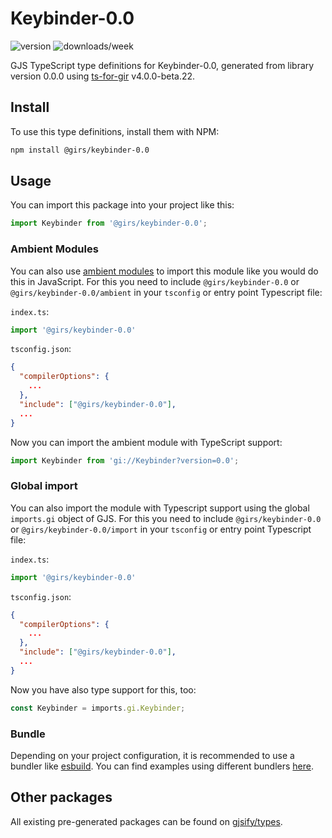 
# Keybinder-0.0

![version](https://img.shields.io/npm/v/@girs/keybinder-0.0)
![downloads/week](https://img.shields.io/npm/dw/@girs/keybinder-0.0)


GJS TypeScript type definitions for Keybinder-0.0, generated from library version 0.0.0 using [ts-for-gir](https://github.com/gjsify/ts-for-gir) v4.0.0-beta.22.


## Install

To use this type definitions, install them with NPM:
```bash
npm install @girs/keybinder-0.0
```

## Usage

You can import this package into your project like this:
```ts
import Keybinder from '@girs/keybinder-0.0';
```

### Ambient Modules

You can also use [ambient modules](https://github.com/gjsify/ts-for-gir/tree/main/packages/cli#ambient-modules) to import this module like you would do this in JavaScript.
For this you need to include `@girs/keybinder-0.0` or `@girs/keybinder-0.0/ambient` in your `tsconfig` or entry point Typescript file:

`index.ts`:
```ts
import '@girs/keybinder-0.0'
```

`tsconfig.json`:
```json
{
  "compilerOptions": {
    ...
  },
  "include": ["@girs/keybinder-0.0"],
  ...
}
```

Now you can import the ambient module with TypeScript support: 

```ts
import Keybinder from 'gi://Keybinder?version=0.0';
```

### Global import

You can also import the module with Typescript support using the global `imports.gi` object of GJS.
For this you need to include `@girs/keybinder-0.0` or `@girs/keybinder-0.0/import` in your `tsconfig` or entry point Typescript file:

`index.ts`:
```ts
import '@girs/keybinder-0.0'
```

`tsconfig.json`:
```json
{
  "compilerOptions": {
    ...
  },
  "include": ["@girs/keybinder-0.0"],
  ...
}
```

Now you have also type support for this, too:

```ts
const Keybinder = imports.gi.Keybinder;
```

### Bundle

Depending on your project configuration, it is recommended to use a bundler like [esbuild](https://esbuild.github.io/). You can find examples using different bundlers [here](https://github.com/gjsify/ts-for-gir/tree/main/examples).

## Other packages

All existing pre-generated packages can be found on [gjsify/types](https://github.com/gjsify/types).

